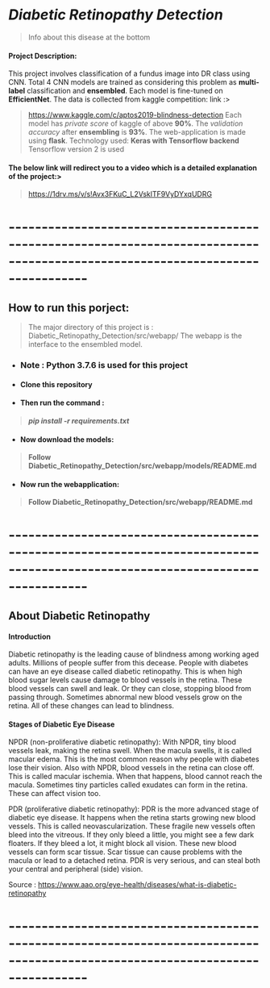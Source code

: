# **_Diabetic Retinopathy Detection_**
> Info about this disease at the bottom

#### Project Description:

This project involves classification of a fundus image into DR class using CNN. 
Total 4 CNN models are trained as considering this problem as **multi-label** classification and **ensembled**.
Each model is fine-tuned on **EfficientNet**.
The data is collected from kaggle competition: link :>
>https://www.kaggle.com/c/aptos2019-blindness-detection
Each model has _private score_ of kaggle of above **90%**.
The _validation accuracy_ after **ensembling** is **93%**.
The web-application is made using **flask**.
Technology used: **Keras with Tensorflow backend**
>Tensorflow version 2 is used

#### The below link will redirect you to a video which is a detailed explanation of the project:>
>https://1drv.ms/v/s!Avx3FKuC_L2VsklTF9VyDYxqUDRG

# ------------------------------------------------------------------------------------------------------------------------------

## How to run this porject:
> The major directory of this project is : Diabetic_Retinopathy_Detection/src/webapp/
> The webapp is the interface to the ensembled model.

- ### Note : Python 3.7.6 is used for this project

- #### Clone this repository

- #### Then run the command :
> **_pip install -r requirements.txt_**

- #### Now download the models:
> **Follow Diabetic_Retinopathy_Detection/src/webapp/models/README.md**

- #### Now run the webapplication:
> **Follow Diabetic_Retinopathy_Detection/src/webapp/README.md**

# ------------------------------------------------------------------------------------------------------------------------------

## **About Diabetic Retinopathy**

#### Introduction

Diabetic retinopathy is the leading cause of blindness among working aged adults. Millions of people suffer from this decease. People with diabetes can have an eye disease called diabetic retinopathy. This is when high blood sugar levels cause damage to blood vessels in the retina. These blood vessels can swell and leak. Or they can close, stopping blood from passing through. Sometimes abnormal new blood vessels grow on the retina. All of these changes can lead to blindness.

#### Stages of Diabetic Eye Disease

NPDR (non-proliferative diabetic retinopathy): With NPDR, tiny blood vessels leak, making the retina swell. When the macula swells, it is called macular edema. This is the most common reason why people with diabetes lose their vision. Also with NPDR, blood vessels in the retina can close off. This is called macular ischemia. When that happens, blood cannot reach the macula. Sometimes tiny particles called exudates can form in the retina. These can affect vision too.

PDR (proliferative diabetic retinopathy): PDR is the more advanced stage of diabetic eye disease. It happens when the retina starts growing new blood vessels. This is called neovascularization. These fragile new vessels often bleed into the vitreous. If they only bleed a little, you might see a few dark floaters. If they bleed a lot, it might block all vision. These new blood vessels can form scar tissue. Scar tissue can cause problems with the macula or lead to a detached retina. PDR is very serious, and can steal both your central and peripheral (side) vision.

Source : https://www.aao.org/eye-health/diseases/what-is-diabetic-retinopathy

# ------------------------------------------------------------------------------------------------------------------------------



